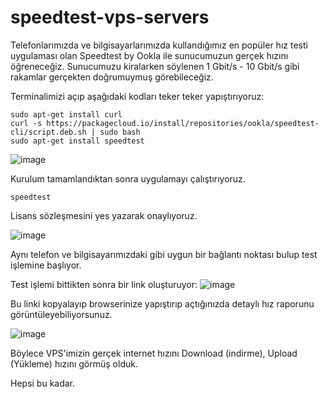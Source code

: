 # speedtest-vps-servers
Telefonlarımızda ve bilgisayarlarımızda kullandığımız en popüler hız testi uygulaması olan Speedtest by Ookla ile sunucumuzun gerçek hızını öğreneceğiz. Sunucumuzu kiralarken söylenen 1 Gbit/s - 10 Gbit/s gibi rakamlar gerçekten doğrumuymuş görebileceğiz.

Terminalimizi açıp aşağıdaki kodları teker teker yapıştırıyoruz:
```
sudo apt-get install curl
curl -s https://packagecloud.io/install/repositories/ookla/speedtest-cli/script.deb.sh | sudo bash
sudo apt-get install speedtest
```
![image](https://github.com/mgozkan/speedtest-vps-servers/assets/7867728/dfc2ef90-895e-4be1-8814-c86cecb164a1)

Kurulum tamamlandıktan sonra uygulamayı çalıştırıyoruz.

```
speedtest
```

Lisans sözleşmesini yes yazarak onaylıyoruz. 

![image](https://github.com/mgozkan/speedtest-vps-servers/assets/7867728/c276bc7f-2c8b-4f21-a944-2881e7da1d89)

Aynı telefon ve bilgisayarımızdaki gibi uygun bir bağlantı noktası bulup test işlemine başlıyor. 

Test işlemi bittikten sonra bir link oluşturuyor:
![image](https://github.com/mgozkan/speedtest-vps-servers/assets/7867728/6a5cea43-51c5-4dfb-a5ae-11ae401120be)

Bu linki kopyalayıp browserinize yapıştırıp açtığınızda detaylı hız raporunu görüntüleyebiliyorsunuz.

![image](https://github.com/mgozkan/speedtest-vps-servers/assets/7867728/8e01e539-9b57-448f-96b9-1393871e4e2b)

Böylece VPS'imizin gerçek internet hızını Download (indirme), Upload (Yükleme) hızını görmüş olduk.


Hepsi bu kadar.
